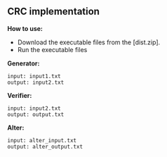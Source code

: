 ## CRC implementation 

**How to use:**
- Download the executable files from the [dist.zip].
- Run the executable files



**Generator:**
```
input: input1.txt
output: input2.txt
```
**Verifier:**
```
input: input2.txt
output: output.txt

```
**Alter:**
```
input: alter_input.txt
output: alter_output.txt
```
